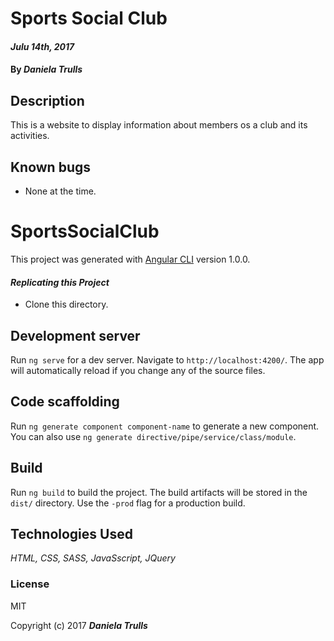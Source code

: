 # Sports Social Club

####  _Julu 14th, 2017_

#### By **_Daniela Trulls_**

## Description
This is a website to display information about members os a club and its activities.

## Known bugs

* None at the time.

# SportsSocialClub

This project was generated with [Angular CLI](https://github.com/angular/angular-cli) version 1.0.0.

#### _**Replicating this Project**_
* Clone this directory.
## Development server

Run `ng serve` for a dev server. Navigate to `http://localhost:4200/`. The app will automatically reload if you change any of the source files.

## Code scaffolding

Run `ng generate component component-name` to generate a new component. You can also use `ng generate directive/pipe/service/class/module`.

## Build

Run `ng build` to build the project. The build artifacts will be stored in the `dist/` directory. Use the `-prod` flag for a production build.

## Technologies Used

_HTML, CSS, SASS, JavaSscript, JQuery_

### License

MIT

Copyright (c) 2017 **_Daniela Trulls_**
